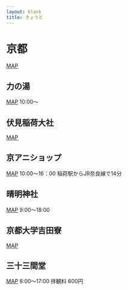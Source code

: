 ```yaml
---
layout: blank
title: きょうと
---
```


# 京都
[MAP](https://maps.google.co.jp/maps?q=%E4%BA%AC%E9%83%BD%E9%A7%85&hl=ja&ie=UTF8&ll=34.987816,135.761147&spn=0.104634,0.140076&sll=34.981487,135.769558&sspn=0.104643,0.140076&brcurrent=3,0x6001a8d6cd3cc3f1:0xc0961d366bbb1d3d,0&hnear=%E4%BA%AC%E9%83%BD%E9%A7%85%EF%BC%88%E4%BA%AC%E9%83%BD%EF%BC%89&t=m&z=13)

## 力の湯
[MAP](https://maps.google.co.jp/maps?q=%E5%8A%9B%E3%81%AE%E6%B9%AF&hl=ja&ie=UTF8&sll=34.953704,135.752649&sspn=0.052339,0.070038&gl=jp&brcurrent=3,0x60010e2ad8de819d:0xd6685ba7322b1c9f,0&hq=%E5%8A%9B%E3%81%AE%E6%B9%AF&t=m&z=14)
10:00～

## 伏見稲荷大社
[MAP](https://maps.google.co.jp/maps?q=%E4%BC%8F%E8%A6%8B%E7%A8%B2%E8%8D%B7%E5%A4%A7%E7%A4%BE&hl=ja&ie=UTF8&ll=34.980362,135.76149&spn=0.052322,0.070038&sll=34.987816,135.761147&sspn=0.104634,0.140076&brcurrent=3,0x600108cce225a887:0xc757bcddd50f90b1,1&hq=%E4%BC%8F%E8%A6%8B%E7%A8%B2%E8%8D%B7%E5%A4%A7%E7%A4%BE&t=m&z=14)

## 京アニショップ
[MAP](https://maps.google.co.jp/maps?q=%E4%BA%AC%E9%83%BD%E5%BA%9C%E5%AE%87%E6%B2%BB%E5%B8%82%E6%9C%A8%E5%B9%A1%E5%86%85%E7%95%91%E7%94%BA34-11&hl=ja&ie=UTF8&ll=34.936889,135.786381&spn=0.104699,0.140076&oe=utf-8&client=firefox-a&hq=%E4%BA%AC%E9%83%BD%E5%BA%9C%E5%AE%87%E6%B2%BB%E5%B8%82%E6%9C%A8%E5%B9%A1%E5%86%85%E7%95%91%E7%94%BA34-11&radius=15000&t=m&z=13&brcurrent=3,0x60011184e72853ed:0xd66a46aa6041ddde,0)
10:00～16：00
稲荷駅からJR奈良線で14分

## 晴明神社
[MAP](https://maps.google.co.jp/maps?oe=utf-8&hl=ja&client=firefox-a&ie=UTF-8&q=清明神社&fb=1&gl=jp&hq=清明神社&cid=0,0,17477039212898816464&ei=wkstUvqqBMyXkgWkqoG4Cw&ved=0CKIBEPwS)
9:00〜18:00

## 京都大学吉田寮
[MAP](https://maps.google.co.jp/maps?q=%E5%90%89%E7%94%B0%E5%AF%AE&hl=ja&ie=UTF8&ll=35.015517,135.778913&spn=0.0523,0.070038&oe=utf-8&client=firefox-a&fb=1&gl=jp&hq=%E5%90%89%E7%94%B0%E5%AF%AE&cid=0,0,18105831564776730545&t=m&z=14&brcurrent=3,0x6001a44d9660209d:0xdc5794170f389408,0)

## 三十三間堂
[MAP](https://maps.google.co.jp/maps?q=%E4%B8%89%E5%8D%81%E4%B8%89%E9%96%93%E5%A0%82&hl=ja&ie=UTF8&sll=35.020262,135.775437&sspn=0.026148,0.035019&brcurrent=3,0x600108cce225a887:0xc757bcddd50f90b1,0&hq=%E4%B8%89%E5%8D%81%E4%B8%89%E9%96%93%E5%A0%82&t=m&z=15)
8:00～17:00
拝観料 600円
